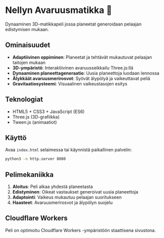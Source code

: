 # Nellyn Avaruusmatikka 🚀

Dynaaminen 3D-matikkapeli jossa planeetat generoidaan pelaajan edistymisen mukaan.

## Ominaisuudet

- **Adaptiivinen oppiminen**: Planeetat ja tehtävät mukautuvat pelaajan taitojen mukaan
- **3D-ympäristö**: Interaktiivinen avaruusseikkailu Three.js:llä
- **Dynaaminen planeettageneraatio**: Uusia planeettoja luodaan lennossa
- **Älykkäät avaruusmerirosvot**: Syövät älypölyä ja vaikeuttavat peliä
- **Gravitaatiosysteemi**: Visuaalinen vaikeustasojen esitys

## Teknologiat

- HTML5 + CSS3 + JavaScript (ES6)
- Three.js (3D-grafiikka)
- Tween.js (animaatiot)

## Käyttö

Avaa `index.html` selaimessa tai käynnistä paikallinen palvelin:

```bash
python3 -m http.server 8080
```

## Pelimekaniikka

1. **Aloitus**: Peli alkaa yhdestä planeetasta
2. **Edistyminen**: Oikeat vastaukset generoivat uusia planeettoja
3. **Adaptointi**: Vaikeus mukautuu pelaajan suoritukseen
4. **Haasteet**: Avaruusmerirosvot ja älypölyn suojelu

## Cloudflare Workers

Peli on optimoitu Cloudflare Workers -ympäristöön staattisena sivustona.